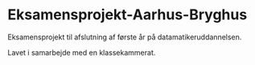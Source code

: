 # Eksamensprojekt-Aarhus-Bryghus

Eksamensprojekt til afslutning af første år på datamatikeruddannelsen.

Lavet i samarbejde med en klassekammerat.

